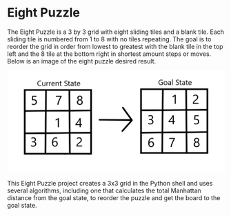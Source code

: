 # Eight Puzzle

The Eight Puzzle is a 3 by 3 grid with eight sliding tiles and a blank tile. Each sliding tile is numbered from 1 to 8 with no tiles
repeating. The goal is to reorder the grid in order from lowest to greatest with the blank tile in the top left and the 8 tile at the bottom right in shortest amount steps or moves. Below is an image of the eight puzzle desired result.

![Eight Puzzle Result](https://github.com/skarim9/Eight-Puzzle/blob/master/project/images/Eigth_Puzzle.png)

This Eight Puzzle project creates a 3x3 grid in the Python shell and uses several algorithms, including one that calculates the total Manhattan distance from the goal state, to reorder the puzzle and get the board to the goal state.
